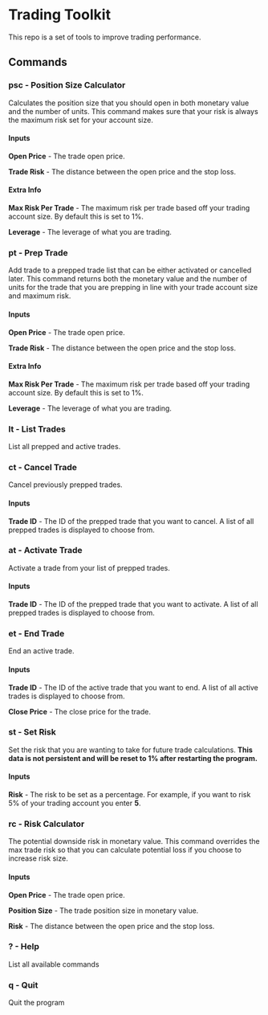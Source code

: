 # Trading Toolkit

This repo is a set of tools to improve trading performance.

## Commands

### psc - Position Size Calculator

Calculates the position size that you should open in both monetary value and the number of units. This command makes sure that your risk is always the maximum risk set for your account size.

#### Inputs

**Open Price** - The trade open price.

**Trade Risk** - The distance between the open price and the stop loss.

#### Extra Info

**Max Risk Per Trade** - The maximum risk per trade based off your trading account size. By default this is set to 1%.

**Leverage** - The leverage of what you are trading.

### pt - Prep Trade

Add trade to a prepped trade list that can be either activated or cancelled later. This command returns both the monetary value and the number of units for the trade that you are prepping in line with your trade account size and maximum risk.

#### Inputs

**Open Price** - The trade open price.

**Trade Risk** - The distance between the open price and the stop loss.

#### Extra Info

**Max Risk Per Trade** - The maximum risk per trade based off your trading account size. By default this is set to 1%.

**Leverage** - The leverage of what you are trading.

### lt - List Trades

List all prepped and active trades.

### ct - Cancel Trade

Cancel previously prepped trades.

#### Inputs

**Trade ID** - The ID of the prepped trade that you want to cancel. A list of all prepped trades is displayed to choose from.

### at - Activate Trade

Activate a trade from your list of prepped trades.

#### Inputs

**Trade ID** - The ID of the prepped trade that you want to activate. A list of all prepped trades is displayed to choose from.

### et - End Trade

End an active trade.

#### Inputs

**Trade ID** - The ID of the active trade that you want to end. A list of all active trades is displayed to choose from.

**Close Price** - The close price for the trade.

### st - Set Risk

Set the risk that you are wanting to take for future trade calculations. **This data is not persistent and will be reset to 1% after restarting the program.**

#### Inputs

**Risk** - The risk to be set as a percentage. For example, if you want to risk 5% of your trading account you enter **5**.

### rc - Risk Calculator

The potential downside risk in monetary value. This command overrides the max trade risk so that you can calculate potential loss if you choose to increase risk size.

#### Inputs

**Open Price** - The trade open price.

**Position Size** - The trade position size in monetary value.

**Risk** - The distance between the open price and the stop loss.

### ? - Help

List all available commands

### q - Quit

Quit the program
